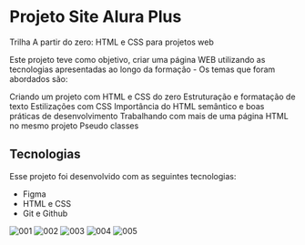 # Projeto Site Alura Plus

Trilha A partir do zero: HTML e CSS para projetos web

Este projeto teve como objetivo, criar uma página WEB utilizando as tecnologias apresentadas ao longo da formação - Os temas que foram abordados são:

Criando um projeto com HTML e CSS do zero
Estruturação e formatação de texto
Estilizações com CSS
Importância do HTML semântico e boas práticas de desenvolvimento
Trabalhando com mais de uma página HTML no mesmo projeto
Pseudo classes


## Tecnologias

Esse projeto foi desenvolvido com as seguintes tecnologias:

- Figma
- HTML e CSS
- Git e Github

![001](https://github.com/pedrohmendes00/Projeto-Aluraplus/assets/145568848/db094e61-50a9-4dca-a326-2c8369b08776)
![002](https://github.com/pedrohmendes00/Projeto-Aluraplus/assets/145568848/6cb1a6d8-f269-4a04-baa4-ba5d4b289081)
![003](https://github.com/pedrohmendes00/Projeto-Aluraplus/assets/145568848/91158419-2001-432b-bf67-cfec8ac0b41c)
![004](https://github.com/pedrohmendes00/Projeto-Aluraplus/assets/145568848/b6313b90-5860-4310-8e74-3e79c5cbff73)
![005](https://github.com/pedrohmendes00/Projeto-Aluraplus/assets/145568848/f7658266-307c-40bc-adeb-59a6a5dc9549)
